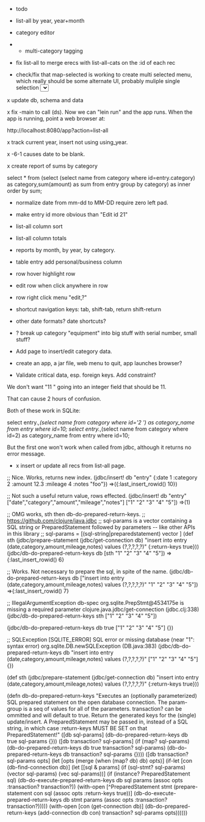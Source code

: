- todo

* list-all by year, year+month

* category editor

* + multi-category tagging

+ fix list-all to merge erecs with list-all-cats on the :id of each rec

+ check/fix that map-selected is working to create multi selected menu, which really
should be some alternate UI, probably muliple single selection <select> elements

x update db, schema and data


x fix -main to call (ds). Now we can "lein run" and the app runs. When the app is running, point a web browser at:

http://localhost:8080/app?action=list-all

x track current year, insert not using using_year.

x -6-1 causes date to be blank.

x create report of sums by category

select * from (select (select name from category where id=entry.category) as category,sum(amount) as sum from entry group by category) as inner order by sum;

* normalize date from mm-dd to MM-DD require zero left pad.

* make entry id more obvious than "Edit id 21"

* list-all column sort

* list-all column totals

* reports by month, by year, by category.

* table entry add personal/business column

* row hover highlight row

* edit row when click anywhere in row

* row right click menu "edit,?"

* shortcut navigation keys: tab, shift-tab, return shift-return

* other date formats? date shortcuts?

* ? break up category "equipment" into big stuff with serial number, small stuff?

* Add page to insert/edit category data.

* create an app, a jar file, web menu to quit, app launches browser?

- Validate critical data, esp. foreign keys. Add constraint?

We don't want "11 " going into an integer field that should be 11.

That can cause 2 hours of confusion.

Both of these work in SQLite:

select entry.*,(select name from category where id='2 ') as category_name from entry where id=10;
select entry.*,(select name from category where id=2) as category_name from entry where id=10;

But the first one won't work when called from jdbc, although it returns no error message.

- x insert or update all recs from list-all page.

;; Nice. Works, returns new index.
(jdbc/insert! db "entry" {:date 1 :category 2 :amount 12.3 :mileage 4 :notes "foo"})
=>({:last_insert_rowid() 10})

;; Not such a useful return value, rows effected.
(jdbc/insert! db "entry" ["date","category","amount","mileage","notes"] ["1" "2" "3" "4" "5"])
=>(1)

;; OMG works, sth then db-do-prepared-return-keys.
;; https://github.com/clojure/java.jdbc
;;  sql-params is a vector containing a SQL string or PreparedStatement followed by parameters -- like other APIs in this library
;; sql-params = \[(sql-string|preparedstatement) vector \]
(def sth (jdbc/prepare-statement
          (jdbc/get-connection db)
          "insert into entry (date,category,amount,mileage,notes) values (?,?,?,?,?)"
          {:return-keys true}))
(jdbc/db-do-prepared-return-keys db [sth "1" "2" "3" "4" "5"])
=>{:last_insert_rowid() 6}

;; Works. Not necessary to prepare the sql, in spite of the name.
(jdbc/db-do-prepared-return-keys db ["insert into entry (date,category,amount,mileage,notes) values (?,?,?,?,?)" "1" "2" "3" "4" "5"])
=>{:last_insert_rowid() 7}

;; IllegalArgumentException db-spec org.sqlite.PrepStmt@4534175e is missing a required parameter  clojure.java.jdbc/get-connection (jdbc.clj:338)
(jdbc/db-do-prepared-return-keys sth ["1" "2" "3" "4" "5"])

(jdbc/db-do-prepared-return-keys db true ["1" "2" "3" "4" "5"] {})

;; SQLException [SQLITE_ERROR] SQL error or missing database (near "1": syntax error)  org.sqlite.DB.newSQLException (DB.java:383)
(jdbc/db-do-prepared-return-keys db "insert into entry (date,category,amount,mileage,notes) values (?,?,?,?,?)" ["1" "2" "3" "4" "5"] {})


(def sth (jdbc/prepare-statement
          (jdbc/get-connection db)
          "insert into entry (date,category,amount,mileage,notes) values (?,?,?,?,?)"
          {:return-keys true}))


(defn db-do-prepared-return-keys
  "Executes an (optionally parameterized) SQL prepared statement on the
  open database connection. The param-group is a seq of values for all of
  the parameters. transaction? can be ommitted and will default to true.
  Return the generated keys for the (single) update/insert.
  A PreparedStatement may be passed in, instead of a SQL string, in which
  case :return-keys MUST BE SET on that PreparedStatement!"
  ([db sql-params]
   (db-do-prepared-return-keys db true sql-params {}))
  ([db transaction? sql-params]
   (if (map? sql-params)
     (db-do-prepared-return-keys db true transaction? sql-params)
     (db-do-prepared-return-keys db transaction? sql-params {})))
  ([db transaction? sql-params opts]
   (let [opts (merge (when (map? db) db) opts)]
     (if-let [con (db-find-connection db)]
       (let [[sql & params] (if (sql-stmt? sql-params) (vector sql-params) (vec sql-params))]
         (if (instance? PreparedStatement sql)
           (db-do-execute-prepared-return-keys db sql params (assoc opts :transaction? transaction?))
           (with-open [^PreparedStatement stmt (prepare-statement con sql (assoc opts :return-keys true))]
             (db-do-execute-prepared-return-keys db stmt params (assoc opts :transaction? transaction?)))))
       (with-open [con (get-connection db)]
         (db-do-prepared-return-keys (add-connection db con) transaction? sql-params opts))))))
